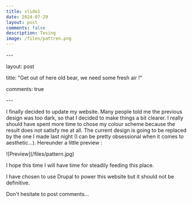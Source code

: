 ```yaml
---
title: slide1
date: 2024-07-29
layout: post
comments: false
description: Tesing
image: /files/pattren.png
---
```

\---

layout: post

title: "Get out of here old bear, we need some fresh air !"

comments: true

\---

I finally decided to update my website. Many people told me the previous design was too dark, so that I decided to make things a bit clearer. I really should have spent more time to chose my colour scheme because the result does not satisfy me at all. The current design is going to be replaced by the one I made last night (I can be pretty obsessional when it comes to aesthetic...). Hereunder a little preview :

!\[Preview\](/files/pattern.jpg)

I hope this time I will have time for steadily feeding this place.

I have chosen to use Drupal to power this website but it should not be definitive.

Don't hesitate to post comments...